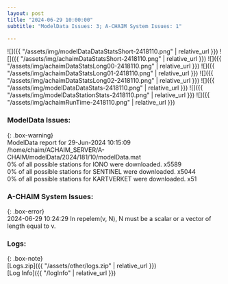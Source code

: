 ```yaml
---
layout: post
title: "2024-06-29 10:00:00"
subtitle: "ModelData Issues: 3; A-CHAIM System Issues: 1"

---
```


![]({{ "/assets/img/modelDataDataStatsShort-2418110.png" | relative_url }})
![]({{ "/assets/img/achaimDataStatsShort-2418110.png" | relative_url }})
![]({{ "/assets/img/achaimDataStatsLong00-2418110.png" | relative_url }})
![]({{ "/assets/img/achaimDataStatsLong01-2418110.png" | relative_url }})
![]({{ "/assets/img/achaimDataStatsLong02-2418110.png" | relative_url }})
![]({{ "/assets/img/modelDataDataStats-2418110.png" | relative_url }})
![]({{ "/assets/img/modelDataStationStats-2418110.png" | relative_url }})
![]({{ "/assets/img/achaimRunTime-2418110.png" | relative_url }})


### ModelData Issues:  
  
{: .box-warning}  
 ModelData report for 29-Jun-2024 10:15:09   
 /home/chaim/ACHAIM_SERVER/A-CHAIM/modelData/2024/181/10/modelData.mat   
 0% of all possible stations for IONO were downloaded. x5589   
 0% of all possible stations for SENTINEL were downloaded. x5044   
 0% of all possible stations for KARTVERKET were downloaded. x51   
  
### A-CHAIM System Issues:  
  
{: .box-error}  
2024-06-29 10:24:29 In repelem(v, N), N must be a scalar or a vector of length equal to v.  

### Logs:  
  
{: .box-note}  
[Logs.zip]({{ "/assets/other/logs.zip" | relative_url }})  
[Log Info]({{ "/logInfo" | relative_url }})  
